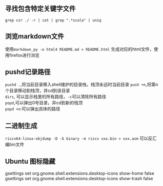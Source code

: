 ## 寻找包含特定关键字文件
`grep csr ./ -r | cat | grep ".*scala" | uniq`
## 浏览markdown文件
使用`markdown_py -o html4 README.md > README.html` 生成对应的html文件，使用firefox进行浏览
## pushd记录路径
`pushd .`,将当前目录移入shell维护的目录栈，栈顶永远时当前目录 
`push +n`,将第n个目录移动到栈顶，并cd到该目录  
`dirs`, 可以显示栈里的所有路径，`-c`可以清除所有路径  
`popd`,可以弹出0号目录，并cd到新的栈顶  
`popd +n`:可以弹出具体的路径  
## 二进制生成
`riscv64-linux-objdump -D -b binary -m riscv xxx.bin > xxx.asm` 可以反汇编bin文件

## Ubuntu 图标隐藏
gsettings set org.gnome.shell.extensions.desktop-icons show-home false
gsettings set org.gnome.shell.extensions.desktop-icons show-trash false
